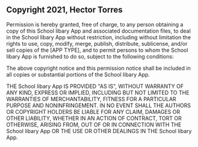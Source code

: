 ## Copyright 2021, Hector Torres


Permission is hereby granted, free of charge, to any person obtaining a copy of this School libary App and associated documentation files, to deal in the School libary App without restriction, including without limitation the rights to use, copy, modify, merge, publish, distribute, sublicense, and/or sell copies of the [APP TYPE], and to permit persons to whom the School libary App is furnished to do so, subject to the following conditions:

The above copyright notice and this permission notice shall be included in all copies or substantial portions of the School libary App.


THE School libary App IS PROVIDED "AS IS", WITHOUT WARRANTY OF ANY KIND, EXPRESS OR IMPLIED, INCLUDING BUT NOT LIMITED TO THE WARRANTIES OF MERCHANTABILITY, FITNESS FOR A PARTICULAR PURPOSE AND NONINFRINGEMENT. IN NO EVENT SHALL THE AUTHORS OR COPYRIGHT HOLDERS BE LIABLE FOR ANY CLAIM, DAMAGES OR OTHER LIABILITY, WHETHER IN AN ACTION OF CONTRACT, TORT OR OTHERWISE, ARISING FROM, OUT OF OR IN CONNECTION WITH THE School libary App OR THE USE OR OTHER DEALINGS IN THE School libary App.

